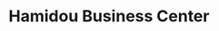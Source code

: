 ---
title: "Hamidou Business Center"
url: /monrovia/hamidou-business-center-un-drive/
shop: general
---